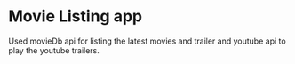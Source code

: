 # Movie Listing app
Used movieDb api for listing the latest movies and trailer and youtube api to play the youtube trailers.
